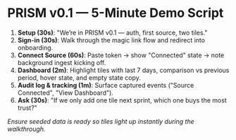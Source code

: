 # PRISM v0.1 — 5-Minute Demo Script

1. **Setup (30s)**: "We’re in PRISM v0.1 — auth, first source, two tiles."
2. **Sign-in (30s)**: Walk through the magic link flow and redirect into onboarding.
3. **Connect Source (60s)**: Paste token → show "Connected" state → note background ingest kicking off.
4. **Dashboard (2m)**: Highlight tiles with last 7 days, comparison vs previous period, hover state, and empty state copy.
5. **Audit log & tracking (1m)**: Surface captured events ("Source Connected", "View Dashboard").
6. **Ask (30s)**: "If we only add one tile next sprint, which one buys the most trust?"

_Ensure seeded data is ready so tiles light up instantly during the walkthrough._
